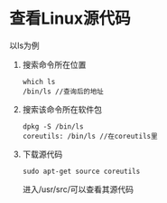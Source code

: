 # 查看Linux源代码

以ls为例

1. 搜索命令所在位置

   ```
   which ls
   /bin/ls //查询后的地址
   ```

2. 搜索该命令所在软件包

   ```
   dpkg -S /bin/ls
   coreutils: /bin/ls //在coreutils里
   ```

3. 下载源代码

   ```
   sudo apt-get source coreutils
   ```

   进入/usr/src/可以查看其源代码